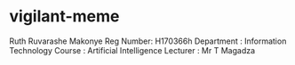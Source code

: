 # vigilant-meme
Ruth Ruvarashe Makonye 
Reg Number: H170366h
Department : Information Technology
Course : Artificial Intelligence
Lecturer : Mr T Magadza
